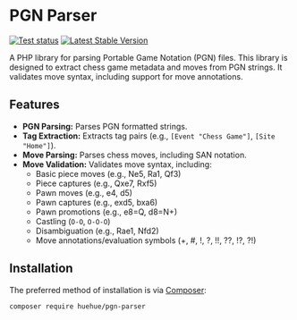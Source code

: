 # PGN Parser

[![Test status](https://github.com/dwtDave/pgn-parser/actions/workflows/tests.yml/badge.svg)](https://github.com/HueHue-dev/pgn-parser/actions)
[![Latest Stable Version](http://poser.pugx.org/huehue/pgn-parser/v)](https://packagist.org/packages/huehue/pgn-parser)


A PHP library for parsing Portable Game Notation (PGN) files. This library is designed to extract chess game metadata and moves from PGN strings. It validates move syntax, including support for move annotations.

## Features

* **PGN Parsing:** Parses PGN formatted strings.
* **Tag Extraction:** Extracts tag pairs (e.g., `[Event "Chess Game"]`, `[Site "Home"]`).
* **Move Parsing:** Parses chess moves, including SAN notation.
* **Move Validation:** Validates move syntax, including:
    * Basic piece moves (e.g., Ne5, Ra1, Qf3)
    * Piece captures (e.g., Qxe7, Rxf5)
    * Pawn moves (e.g., e4, d5)
    * Pawn captures (e.g., exd5, bxa6)
    * Pawn promotions (e.g., e8=Q, d8=N+)
    * Castling (`O-O`, `O-O-O`)
    * Disambiguation (e.g., Rae1, Nfd2)
    * Move annotations/evaluation symbols (+, #, !, ?, !!, ??, !?, ?!)

## Installation

The preferred method of installation is via [Composer](https://getcomposer.org/):

```bash
composer require huehue/pgn-parser
```
